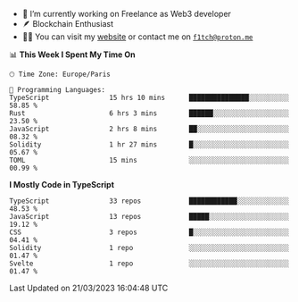 - 🔭 I’m currently working on Freelance as Web3 developer
- 🪶 Blockchain Enthusiast
- 👨‍💻 You can visit my [website](https://f1tch.xyz) or contact me on [`f1tch@proton.me`](mailto:f1tch@proton.me)

<!--START_SECTION:waka-->
📊 **This Week I Spent My Time On** 

```text
🕑︎ Time Zone: Europe/Paris

💬 Programming Languages: 
TypeScript               15 hrs 10 mins      ███████████████░░░░░░░░░░   58.85 % 
Rust                     6 hrs 3 mins        ██████░░░░░░░░░░░░░░░░░░░   23.50 % 
JavaScript               2 hrs 8 mins        ██░░░░░░░░░░░░░░░░░░░░░░░   08.32 % 
Solidity                 1 hr 27 mins        █░░░░░░░░░░░░░░░░░░░░░░░░   05.67 % 
TOML                     15 mins             ░░░░░░░░░░░░░░░░░░░░░░░░░   00.99 % 
```

**I Mostly Code in TypeScript** 

```text
TypeScript               33 repos            ████████████░░░░░░░░░░░░░   48.53 % 
JavaScript               13 repos            █████░░░░░░░░░░░░░░░░░░░░   19.12 % 
CSS                      3 repos             █░░░░░░░░░░░░░░░░░░░░░░░░   04.41 % 
Solidity                 1 repo              ░░░░░░░░░░░░░░░░░░░░░░░░░   01.47 % 
Svelte                   1 repo              ░░░░░░░░░░░░░░░░░░░░░░░░░   01.47 % 
```




 Last Updated on 21/03/2023 16:04:48 UTC
<!--END_SECTION:waka-->
